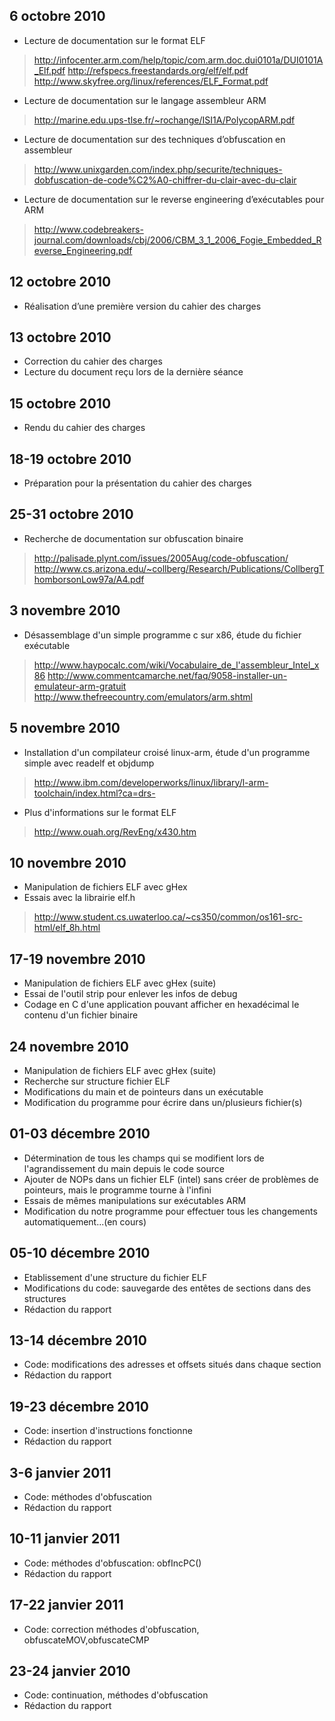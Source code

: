 ## 6 octobre 2010 ##
  * Lecture de documentation sur le format ELF
> http://infocenter.arm.com/help/topic/com.arm.doc.dui0101a/DUI0101A_Elf.pdf
> http://refspecs.freestandards.org/elf/elf.pdf
> http://www.skyfree.org/linux/references/ELF_Format.pdf
  * Lecture de documentation sur le langage assembleur ARM
> http://marine.edu.ups-tlse.fr/~rochange/ISI1A/PolycopARM.pdf
  * Lecture de documentation sur des techniques d’obfuscation en assembleur
> http://www.unixgarden.com/index.php/securite/techniques-dobfuscation-de-code%C2%A0-chiffrer-du-clair-avec-du-clair
  * Lecture de documentation sur le reverse engineering d’exécutables pour ARM
> http://www.codebreakers-journal.com/downloads/cbj/2006/CBM_3_1_2006_Fogie_Embedded_Reverse_Engineering.pdf

## 12 octobre 2010 ##
  * Réalisation d’une première version du cahier des charges

## 13 octobre 2010 ##
  * Correction du cahier des charges
  * Lecture du document reçu lors de la dernière séance

## 15 octobre 2010 ##
  * Rendu du cahier des charges

## 18-19 octobre 2010 ##
  * Préparation pour la présentation du cahier des charges

## 25-31 octobre 2010 ##
  * Recherche de documentation sur obfuscation binaire
> http://palisade.plynt.com/issues/2005Aug/code-obfuscation/
> http://www.cs.arizona.edu/~collberg/Research/Publications/CollbergThomborsonLow97a/A4.pdf


## 3 novembre 2010 ##
  * Désassemblage d'un simple programme c sur x86, étude du fichier exécutable
> http://www.haypocalc.com/wiki/Vocabulaire_de_l'assembleur_Intel_x86
> http://www.commentcamarche.net/faq/9058-installer-un-emulateur-arm-gratuit
> http://www.thefreecountry.com/emulators/arm.shtml

## 5 novembre 2010 ##
  * Installation d'un compilateur croisé linux-arm, étude d'un programme simple avec readelf et objdump
> http://www.ibm.com/developerworks/linux/library/l-arm-toolchain/index.html?ca=drs-
  * Plus d'informations sur le format ELF
> http://www.ouah.org/RevEng/x430.htm

## 10 novembre 2010 ##
  * Manipulation de fichiers ELF avec gHex
  * Essais avec la librairie elf.h
> http://www.student.cs.uwaterloo.ca/~cs350/common/os161-src-html/elf_8h.html

## 17-19 novembre 2010 ##
  * Manipulation de fichiers ELF avec gHex (suite)
  * Essai de l'outil strip pour enlever les infos de debug
  * Codage en C d'une application pouvant afficher en hexadécimal le contenu d'un fichier binaire

## 24 novembre 2010 ##
  * Manipulation de fichiers ELF avec gHex (suite)
  * Recherche sur structure fichier ELF
  * Modifications du main et de pointeurs dans un exécutable
  * Modification du programme pour écrire dans un/plusieurs fichier(s)

## 01-03 décembre 2010 ##
  * Détermination de tous les champs qui se modifient lors de l'agrandissement du main depuis le code source
  * Ajouter de NOPs dans un fichier ELF (intel) sans créer de problèmes de pointeurs, mais le programme tourne à l'infini
  * Essais de mêmes manipulations sur exécutables ARM
  * Modification du notre programme pour effectuer tous les changements automatiquement...(en cours)

## 05-10 décembre 2010 ##
  * Etablissement d'une structure du fichier ELF
  * Modifications du code: sauvegarde des entêtes de sections dans des structures
  * Rédaction du rapport

## 13-14 décembre 2010 ##
  * Code: modifications des adresses et offsets situés dans chaque section
  * Rédaction du rapport

## 19-23 décembre 2010 ##
  * Code: insertion d'instructions fonctionne
  * Rédaction du rapport

## 3-6 janvier 2011 ##
  * Code: méthodes d'obfuscation
  * Rédaction du rapport

## 10-11 janvier 2011 ##
  * Code: méthodes d'obfuscation: obfIncPC()
  * Rédaction du rapport

## 17-22 janvier 2011 ##
  * Code: correction méthodes d'obfuscation, obfuscateMOV,obfuscateCMP

## 23-24 janvier 2010 ##
  * Code: continuation, méthodes d'obfuscation
  * Rédaction du rapport